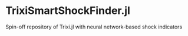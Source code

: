 # TrixiSmartShockFinder.jl
Spin-off repository of Trixi.jl with neural network-based shock indicators
